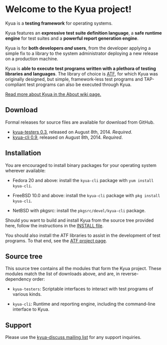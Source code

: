 # Welcome to the Kyua project!

Kyua is a **testing framework** for operating systems.

Kyua features an **expressive test suite definition language**, a **safe
runtime engine** for test suites and a **powerful report generation
engine**.

Kyua is for **both developers *and* users**, from the developer applying a
simple fix to a library to the system administrator deploying a new release
on a production machine.

Kyua is **able to execute test programs written with a plethora of testing
libraries and languages**.  The library of choice is
[ATF](https://github.com/jmmv/atf/), for which Kyua was originally
designed, but simple, framework-less test programs and TAP-compliant test
programs can also be executed through Kyua.

[Read more about Kyua in the About wiki page.](../../wiki/About)

## Download

Formal releases for source files are available for download from GitHub.

* [kyua-testers 0.3](../../releases/tag/kyua-testers-0.3), released on
  August 8th, 2014.  *Required*.
* [kyua-cli 0.9](../../releases/tag/kyua-cli-0.9), released on August
  8th, 2014.  *Required*.

## Installation

You are encouraged to install binary packages for your operating system
wherever available:

* Fedora 20 and above: install the `kyua-cli` package with `yum install
  kyua-cli`.

* FreeBSD 10.0 and above: install the `kyua-cli` package with `pkg install
  kyua-cli`.

* NetBSD with pkgsrc: install the `pkgsrc/devel/kyua-cli` package.

Should you want to build and install Kyua from the source tree provided
here, follow the instructions in the
[INSTALL file](kyua-cli/INSTALL).

You should also install the ATF libraries to assist in the development of
test programs.  To that end, see the
[ATF project page](https://github.com/jmmv/atf/).

## Source tree

This source tree contains all the modules that form the Kyua project.
These modules match the list of downloads above, and are, in
reverse-dependency order:

* `kyua-testers`: Scriptable interfaces to interact with test programs
  of various kinds.

* `kyua-cli`: Runtime and reporting engine, including the command-line
  interface to Kyua.

## Support

Please use the
[kyua-discuss mailing list](https://groups.google.com/forum/#!forum/kyua-discuss)
for any support inquiries.
